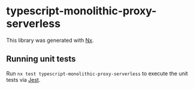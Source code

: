 # typescript-monolithic-proxy-serverless

This library was generated with [Nx](https://nx.dev).

## Running unit tests

Run `nx test typescript-monolithic-proxy-serverless` to execute the unit tests via [Jest](https://jestjs.io).
